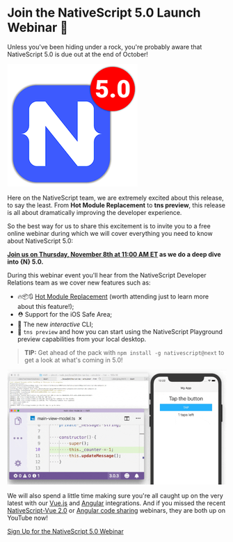 # Join the NativeScript 5.0 Launch Webinar 🚀

Unless you've been hiding under a rock, you're probably aware that NativeScript 5.0 is due out at the end of October!

![nativescript 5.0](ns-5.png)

Here on the NativeScript team, we are extremely excited about this release, to say the least. From **Hot Module Replacement** to **tns preview**, this release is all about dramatically improving the developer experience.

So the best way for us to share this excitement is to invite you to a free online webinar during which we will cover everything you need to know about NativeScript 5.0:

**[Join us on Thursday, November 8th at 11:00 AM ET](https://attendee.gotowebinar.com/register/4127364734673378051?source=blog-announce) as we do a deep dive into {N} 5.0.**

During this webinar event you'll hear from the NativeScript Developer Relations team as we cover new features such as:

- 🔥📦🔃 [Hot Module Replacement](https://www.nativescript.org/blog/nativescript-hot-module-replacement) (worth attending just to learn more about this feature!);
- ⛑️ Support for the iOS Safe Area;
- 🧐 The new *interactive* CLI;
- 🤸 `tns preview` and how you can start using the NativeScript Playground preview capabilities from your local desktop.

> **TIP:** Get ahead of the pack with `npm install -g nativescript@next` to get a look at what's coming in 5.0!

![hot module replacement in nativescript 5.0](hmr.gif)

We will also spend a little time making sure you're all caught up on the very latest with our [Vue.js](https://www.nativescript.org/vue) and [Angular](https://www.nativescript.org/nativescript-is-how-you-build-native-mobile-apps-with-angular) integrations. And if you missed the recent [NativeScript-Vue 2.0](https://www.youtube.com/watch?v=QtGBCj6gCLY) or [Angular code sharing](https://www.youtube.com/watch?v=WdhJZ8kGXvw) webinars, they are both up on YouTube now!

[Sign Up for the NativeScript 5.0 Webinar](https://attendee.gotowebinar.com/register/4127364734673378051?source=blog-announce)

